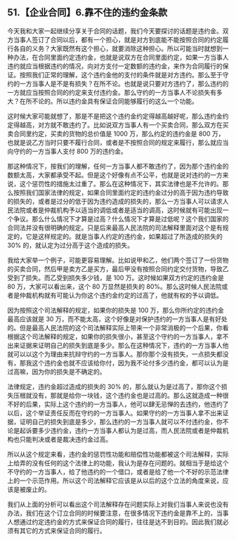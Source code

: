 ## 51.【企业合同】6.靠不住的违约金条款
今天我和大家一起继续分享关于合同的话题，我们今天要探讨的话题是违约金。双方当事人签订了合同以后，都有一个担心，就是对方到底能不能按照合同的约定履行各自的义务？大家既然有这个担心，就要消除这种担心。所以可能当时就想到一种办法，在合同里面约定违约金，也就是说双方在合同里面约定，如果一方当事人违约就应当根据违约的情况，向对方支付一定数额的违约金，来作为合同履行的保证。按照我们正常的理解，这个违约金他的支付的条件就是对方违约。那么至于守约的一方当事人是不是有损失？在所不论。也就是说只要对方违约了，那么违约的一方就应当按照合同的约定来支付违约金。那么守约的一方当事人不论损失有多大？在所不论的。所以违约金具有保证合同能够履行的这么一个功能。


这时候大家可能就想了，那是不是把这个违约金约定得越高越好呢，那么违约金约定得越高，对方就不敢违约了。比如说双方当事人有一个买卖合同，那么双方在买卖合同里约定，买卖的货物的总价值是 1000 万，那么约定的违约金是 800 万，也就是说乙方当时只要不履行合同，或者是不按照合同的规定来履行，那么就应当向守约的一方当事人支付 800 万的违约金。


那这种情况下，按我们的理解，任何一方当事人都不敢违约了，因为那个违约金的数额太高，大家都承受不起。但是这个好像有点不公平，也就是说对违约的一方来说，这个惩罚性的措施太过重了。那么在这种情况下，其实法律也是不允许的。那么按照我们国家法律的规定，如果合同里面约定的违约金过分的高于因为违约导致的损失的，或者是过分的低于因为违约造成的损失的，那么一方当事人可以请求人民法院或者是仲裁机构予以适当的调低或者是适当的调高，这时候就有可能出现一个争议。那么什么情况下才算是过高？什么情况下才算是过低呢？这个我们国家的合同法并没有很明确的规定。只是后来最高人民法院的司法解释里面对这个是有规定的，它是这样规定的。就是当事人约定的违约金，如果超过了所造成的损失的 30% 的，就认定为过分高于这个造成的损失。


我给大家举一个例子，可能更容易理解。比如说甲和乙，他们两个签订了一份货物的买卖合同，然后甲是卖方乙是买方，最后甲没有按照合同约定交付货物，导致乙受到了损失。而乙受到损失多少钱，是 100 万。这时候如果双方约定的违约金是 80 万，大家可以看出来，这个 80 万显然是损失的 80%。那么这时候人民法院或者是仲裁机构就有可能认为你这个违约金约定的过高了，他就有权的予以调低。


因为按照这个司法解释的规定，如果你的损失是 100 万，那么你所约定的违约金最高应该就是 30 万，而不能太高，这个好像是对保护违约的一方当事人是有好处的。但是最高人民法院的这个司法解释实际上带来一个非常消极的一个后果，你看根据这个司法解释的规定，如果你的损失很小，甚至这个守约的一方当事人，拿不出来证据来证明自己的损失到底是多少。那么在这种情况下，违约的一方当事人他就可以以这个为理由来抗辩守约的一方当事人。那你那个没有损失，一点损失都没有，那我这个违约金也就不应该给你付，因为我不论付多少违约金，都可以认为是过高嘛，因为你的损失是不确定的。


法律规定，违约金超过造成的损失的 30% 的，那么就认为是过高了，那你这个损失压根就没有，那就是给你一块钱，这个违约金也是过高的。那么这就造成一种很不好的后果，实际上这个违约的一方当事人，他可以肆无忌惮的去违约，他违约了以后，这个举证责任反而在守约的一方当事人。如果守约的一方当事人拿不出来证据，证明自己的损失到底是多少，那么违约的一方当事人就可以不付违约金，你不论是起诉要多少违约金，违约一方当事人都认为是过高，而人民法院或者是仲裁机构也只能判决或者是裁决违约金过高。


所以从这个规定来看，违约金的惩罚性功能和赔偿性功能都被这个司法解释，实际上给弄的没有任何的这个法律上的功能，我认为是存在问题的。就相当于是给这个不守约的一方当事人，给了他违约的一个借口，或者是给了他一个不好的示范法律上的一个示范作用。所以这个司法解释它应该是从以后的这个立法的角度来说，应该是被废止的。


我们从上面的分析可以看出这个司法解释存在问题实际上对我们当事人来说也没有办法，我们在这个订立合同的时候要注意，在很多情况下违约金是靠不上的，当事人想通过约定违约金的方式来保证合同的履行，往往是达不到目的。因此我们就必须有其它的方式来保证合同的履行。

